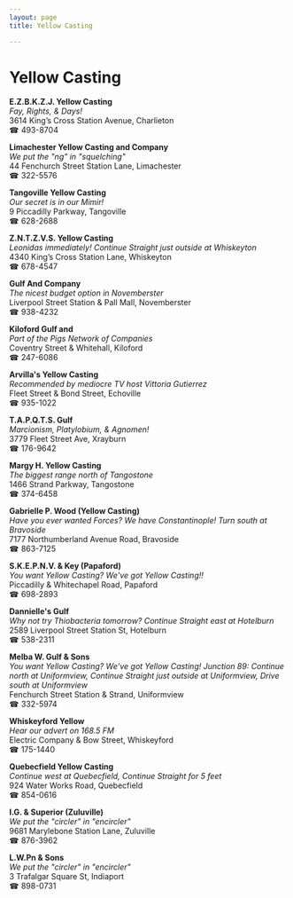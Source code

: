 ```yaml
---
layout: page 
title: Yellow Casting

---
```



# Yellow Casting


 **E.Z.B.K.Z.J. Yellow Casting**  
_Fay, Rights, & Days!_  
3614 King’s Cross Station Avenue, Charlieton  
☎ 493-8704

**Limachester Yellow Casting and Company**  
_We put the "ng" in "squelching"_  
44 Fenchurch Street Station Lane, Limachester  
☎ 322-5576

**Tangoville Yellow Casting**  
_Our secret is in our Mimir!_  
9 Piccadilly Parkway, Tangoville  
☎ 628-2688

**Z.N.T.Z.V.S. Yellow Casting**  
_Leonidas immediately! 
Continue Straight just outside at Whiskeyton_  
4340 King’s Cross Station Lane, Whiskeyton  
☎ 678-4547

**Gulf And Company**  
_The nicest budget option in Novemberster_  
Liverpool Street Station & Pall Mall, Novemberster  
☎ 938-4232

**Kiloford Gulf and**  
_Part of the Pigs Network of Companies_  
Coventry Street & Whitehall, Kiloford  
☎ 247-6086

**Arvilla's Yellow Casting**  
_Recommended by mediocre TV host Vittoria Gutierrez_  
Fleet Street & Bond Street, Echoville  
☎ 935-1022

**T.A.P.Q.T.S. Gulf**  
_Marcionism, Platylobium, & Agnomen!_  
3779 Fleet Street Ave, Xrayburn  
☎ 176-9642

**Margy H. Yellow Casting**  
_The biggest range north of Tangostone_  
1466 Strand Parkway, Tangostone  
☎ 374-6458

**Gabrielle P. Wood (Yellow Casting)**  
_Have you ever wanted Forces? We have Constantinople! 
Turn south at Bravoside_  
7177 Northumberland Avenue Road, Bravoside  
☎ 863-7125

**S.K.E.P.N.V. & Key (Papaford)**  
_You want Yellow Casting? We've got Yellow Casting!!_  
Piccadilly & Whitechapel Road, Papaford  
☎ 698-2893

**Dannielle's Gulf**  
_Why not try Thiobacteria tomorrow? 
Continue Straight east at Hotelburn_  
2589 Liverpool Street Station St, Hotelburn  
☎ 538-2311

**Melba W. Gulf & Sons**  
_You want Yellow Casting? We've got Yellow Casting! 
Junction 89: Continue north at Uniformview, Continue Straight just outside at Uniformview, Drive south at Uniformview_  
Fenchurch Street Station & Strand, Uniformview  
☎ 332-5974

**Whiskeyford Yellow**  
_Hear our advert on 168.5 FM_  
Electric Company & Bow Street, Whiskeyford  
☎ 175-1440

**Quebecfield Yellow Casting**  
_Continue west at Quebecfield, Continue Straight for 5 feet_  
924 Water Works Road, Quebecfield  
☎ 854-0616

**I.G. & Superior (Zuluville)**  
_We put the "circler" in "encircler"_  
9681 Marylebone Station Lane, Zuluville  
☎ 876-3962

**L.W.Pn & Sons**  
_We put the "circler" in "encircler"_  
3 Trafalgar Square St, Indiaport  
☎ 898-0731

